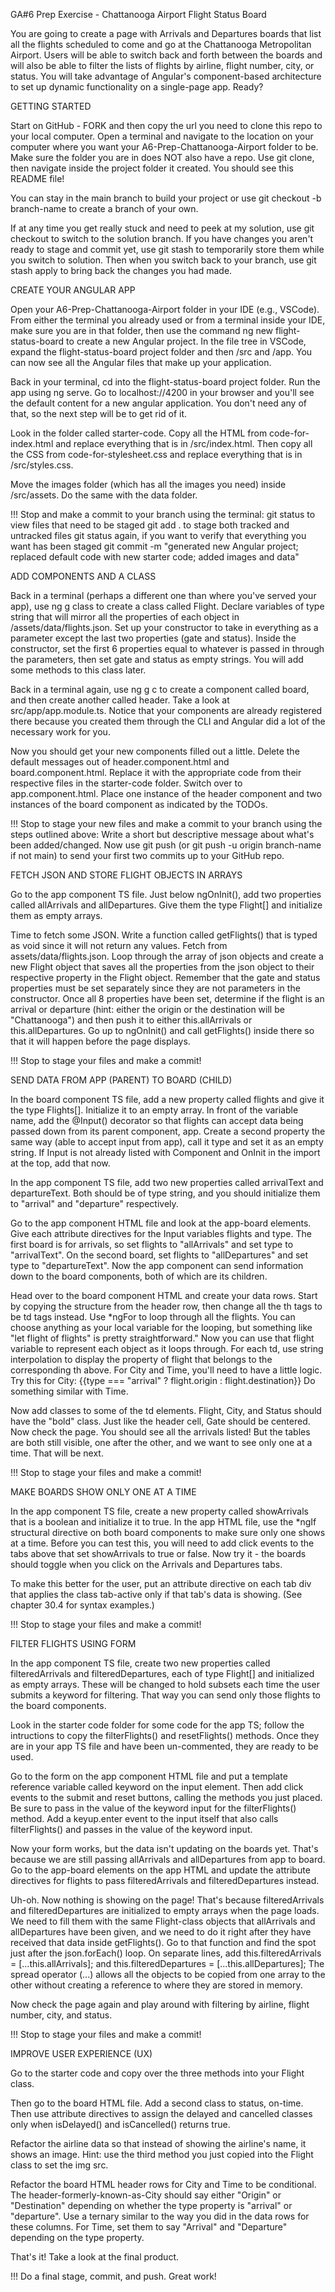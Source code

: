 GA#6 Prep Exercise - Chattanooga Airport Flight Status Board

You are going to create a page with Arrivals and Departures boards that list all the flights scheduled to come and go at the Chattanooga Metropolitan Airport. Users will be able to switch back and forth between the boards and will also be able to filter the lists of flights by airline, flight number, city, or status. You will take advantage of Angular's component-based architecture to set up dynamic functionality on a single-page app. Ready?


GETTING STARTED

Start on GitHub - FORK and then copy the url you need to clone this repo to your local computer. Open a terminal and navigate to the location on your computer where you want your A6-Prep-Chattanooga-Airport folder to be. Make sure the folder you are in does NOT also have a repo. Use git clone, then navigate inside the project folder it created. You should see this README file!

You can stay in the main branch to build your project or use git checkout -b branch-name to create a branch of your own. 

If at any time you get really stuck and need to peek at my solution, use git checkout to switch to the solution branch. If you have changes you aren't ready to stage and commit yet, use git stash to temporarily store them while you switch to solution. Then when you switch back to your branch, use git stash apply to bring back the changes you had made.


CREATE YOUR ANGULAR APP

Open your A6-Prep-Chattanooga-Airport folder in your IDE (e.g., VSCode). From either the terminal you already used or from a terminal inside your IDE, make sure you are in that folder, then use the command ng new flight-status-board to create a new Angular project. In the file tree in VSCode, expand the flight-status-board project folder and then /src and /app. You can now see all the Angular files that make up your application.

Back in your terminal, cd into the flight-status-board project folder. Run the app using ng serve. Go to localhost://4200 in your browser and you'll see the default content for a new angular application. You don't need any of that, so the next step will be to get rid of it.

Look in the folder called starter-code. Copy all the HTML from code-for-index.html and replace everything that is in /src/index.html. Then copy all the CSS from code-for-stylesheet.css and replace everything that is in /src/styles.css.

Move the images folder (which has all the images you need) inside /src/assets. Do the same with the data folder.

!!! Stop and make a commit to your branch using the terminal:
    git status to view files that need to be staged
    git add . to stage both tracked and untracked files 
    git status again, if you want to verify that everything you want has been staged
    git commit -m "generated new Angular project; replaced default code with new starter code; added images and data"


ADD COMPONENTS AND A CLASS

Back in a terminal (perhaps a different one than where you've served your app), use ng g class to create a class called Flight. Declare variables of type string that will mirror all the properties of each object in /assets/data/flights.json. Set up your constructor to take in everything as a parameter except the last two properties (gate and status). Inside the constructor, set the first 6 properties equal to whatever is passed in through the parameters, then set gate and status as empty strings. You will add some methods to this class later.

Back in a terminal again, use ng g c to create a component called board, and then create another called header. Take a look at src/app/app.module.ts. Notice that your components are already registered there because you created them through the CLI and Angular did a lot of the necessary work for you.

Now you should get your new components filled out a little. Delete the default messages out of header.component.html and board.component.html. Replace it with the appropriate code from their respective files in the starter-code folder. Switch over to app.component.html. Place one instance of the header component and two instances of the board component as indicated by the TODOs. 

!!! Stop to stage your new files and make a commit to your branch using the steps outlined above: 
    Write a short but descriptive message about what's been added/changed. 
    Now use git push (or git push -u origin branch-name if not main) to send your first two commits up to your GitHub repo.


FETCH JSON AND STORE FLIGHT OBJECTS IN ARRAYS

Go to the app component TS file. Just below ngOnInit(), add two properties called allArrivals and allDepartures. Give them the type Flight[] and initialize them as empty arrays.

Time to fetch some JSON. Write a function called getFlights() that is typed as void since it will not return any values. Fetch from assets/data/flights.json. Loop through the array of json objects and create a new Flight object that saves all the properties from the json object to their respective property in the Flight object. Remember that the gate and status properties must be set separately since they are not parameters in the constructor. Once all 8 properties have been set, determine if the flight is an arrival or departure (hint: either the origin or the destination will be "Chattanooga") and then push it to either this.allArrivals or this.allDepartures. Go up to ngOnInit() and call getFlights() inside there so that it will happen before the page displays.

!!! Stop to stage your files and make a commit! 


SEND DATA FROM APP (PARENT) TO BOARD (CHILD)

In the board component TS file, add a new property called flights and give it the type Flights[]. Initialize it to an empty array. In front of the variable name, add the @Input() decorator so that flights can accept data being passed down from its parent component, app. Create a second property the same way (able to accept input from app), call it type and set it as an empty string. If Input is not already listed with Component and OnInit in the import at the top, add that now. 

In the app component TS file, add two new properties called arrivalText and departureText. Both should be of type string, and you should initialize them to "arrival" and "departure" respectively.

Go to the app component HTML file and look at the app-board elements. Give each attribute directives for the Input variables flights and type. The first board is for arrivals, so set flights to "allArrivals" and set type to "arrivalText". On the second board, set flights to "allDepartures" and set type to "departureText". Now the app component can send information down to the board components, both of which are its children. 

Head over to the board component HTML and create your data rows. Start by copying the structure from the header row, then change all the th tags to be td tags instead. Use *ngFor to loop through all the flights. You can choose anything as your local variable for the looping, but something like "let flight of flights" is pretty straightforward." Now you can use that flight variable to represent each object as it loops through. For each td, use string interpolation to display the property of flight that belongs to the corresponding th above. For City and Time, you'll need to have a little logic. Try this for City: {{type === "arrival" ? flight.origin : flight.destination}} Do something similar with Time. 

Now add classes to some of the td elements. Flight, City, and Status should have the "bold" class. Just like the header cell, Gate should be centered. Now check the page. You should see all the arrivals listed! But the tables are both still visible, one after the other, and we want to see only one at a time. That will be next.

!!! Stop to stage your files and make a commit! 


MAKE BOARDS SHOW ONLY ONE AT A TIME

In the app component TS file, create a new property called showArrivals that is a boolean and initialize it to true. In the app HTML file, use the *ngIf structural directive on both board components to make sure only one shows at a time. Before you can test this, you will need to add click events to the tabs above that set showArrivals to true or false. Now try it - the boards should toggle when you click on the Arrivals and Departures tabs.

To make this better for the user, put an attribute directive on each tab div that applies the class tab-active only if that tab's data is showing. (See chapter 30.4 for syntax examples.)

!!! Stop to stage your files and make a commit! 


FILTER FLIGHTS USING FORM

In the app component TS file, create two new properties called filteredArrivals and filteredDepartures, each of type Flight[] and initialized as empty arrays. These will be changed to hold subsets each time the user submits a keyword for filtering. That way you can send only those flights to the board components.

Look in the starter code folder for some code for the app TS; follow the intructions to copy the filterFlights() and resetFlights() methods. Once they are in your app TS file and have been un-commented, they are ready to be used. 

Go to the form on the app component HTML file and put a template reference variable called keyword on the input element. Then add click events to the submit and reset buttons, calling the methods you just placed. Be sure to pass in the value of the keyword input for the filterFlights() method. Add a keyup.enter event to the input itself that also calls filterFlights() and passes in the value of the keyword input.

Now your form works, but the data isn't updating on the boards yet. That's because we are still passing allArrivals and allDepartures from app to board. Go to the app-board elements on the app HTML and update the attribute directives for flights to pass filteredArrivals and filteredDepartures instead.

Uh-oh. Now nothing is showing on the page! That's because filteredArrivals and filteredDepartures are initialized to empty arrays when the page loads. We need to fill them with the same Flight-class objects that allArrivals and allDepartures have been given, and we need to do it right after they have received that data inside getFlights(). Go to that function and find the spot just after the json.forEach() loop. On separate lines, add this.filteredArrivals = [...this.allArrivals]; and this.filteredDepartures = [...this.allDepartures]; The spread operator (...) allows all the objects to be copied from one array to the other without creating a reference to where they are stored in memory. 

Now check the page again and play around with filtering by airline, flight number, city, and status. 

!!! Stop to stage your files and make a commit! 


IMPROVE USER EXPERIENCE (UX)

Go to the starter code and copy over the three methods into your Flight class. 

Then go to the board HTML file. Add a second class to status, on-time. Then use attribute directives to assign the delayed and cancelled classes only when isDelayed() and isCancelled() returns true.

Refactor the airline data so that instead of showing the airline's name, it shows an image. Hint: use the third method you just copied into the Flight class to set the img src. 

Refactor the board HTML header rows for City and Time to be conditional. The header-formerly-known-as-City should say either "Origin" or "Destination" depending on whether the type property is "arrival" or "departure". Use a ternary similar to the way you did in the data rows for these columns. For Time, set them to say "Arrival" and "Departure" depending on the type property. 

That's it! Take a look at the final product. 

!!! Do a final stage, commit, and push. Great work!
